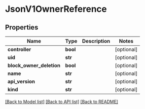 # JsonV1OwnerReference


## Properties
Name | Type | Description | Notes
------------ | ------------- | ------------- | -------------
**controller** | **bool** |  | [optional] 
**uid** | **str** |  | [optional] 
**block_owner_deletion** | **bool** |  | [optional] 
**name** | **str** |  | [optional] 
**api_version** | **str** |  | [optional] 
**kind** | **str** |  | [optional] 

[[Back to Model list]](../README.md#documentation-for-models) [[Back to API list]](../README.md#documentation-for-api-endpoints) [[Back to README]](../README.md)


